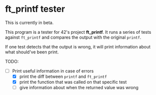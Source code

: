 # ft_printf tester

This is currently in beta.

This program is a tester for 42's project **ft_printf**.
It runs a series of tests against `ft_printf` and compares the output with 
the original `printf`.

If one test detects that the output is wrong, it will print information about
what should've been print.

TODO:
- [ ] Print useful information in case of errors
    - [x] print the diff between `printf` and `ft_printf`
    - [x] print the function that was called on that specific test
    - [ ] give information about when the returned value was wrong
